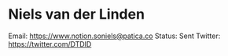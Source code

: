 # Niels van der Linden

Email: https://www.notion.soniels@patica.co
Status: Sent
Twitter: https://twitter.com/DTDID
